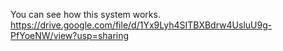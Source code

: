 You can see how this system works.
https://drive.google.com/file/d/1Yx9Lyh4SITBXBdrw4UsluU9g-PfYoeNW/view?usp=sharing

